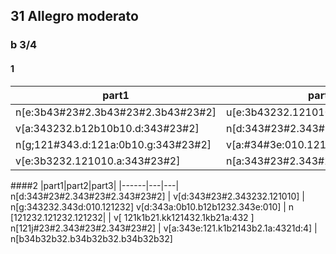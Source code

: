 ## 31  Allegro moderato 
### b 3/4

#### 1 
|part1|part2|part3|
|------|---|---|
n[e:3b43#23#2.3b43#23#2.3b43#23#2] | u[e:3b43232.121010.a:343#23#2] | n[a:343#23#2.343#23#2.343#23#2] |
v[a:343232.b12b10b10.d:343#23#2] | n[d:343#23#2.343#23#2.3434#23#2]  | v[343232.121010.g:#34#32#32] |
n[g;121#343.d:121a:0b10.g:343#23#2] | v[a:#34#3e:010.121#12#1.232#23#2] | n[e:3b43#23#2.3b43#23#2.3b43#23#2]
v[e:3b3232.121010.a:343#23#2] | n[a:343#23#2.343#23#2.343#23#2] | v[a:343232.b34b30b10.d:343#23#2]

####2
|part1|part2|part3|
|------|---|---|
n[d:343#23#2.343#23#2.343#23#2] | v[d:343#23#2.343232.121010] | n[g:343232.343d:010.121232] 
v[d:343a:0b10.b12b1232.343e:010] | n [121232.121232.121232| | v[ 121k1b21.kk121432.1kb21a:432 ]
n[121j#23#2.343#23#2.343#23#2] | v[a:343e:121.k1b2143b2.1a:4321d:4] | n[b34b32b32.b34b32b32.b34b32b32]
